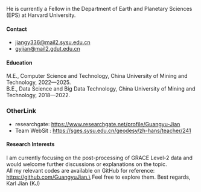 

He is currently a Fellow in the Department of Earth and Planetary Sciences (EPS) at Harvard University.

#### Contact

- jiangy336@mail2.sysu.edu.cn 
- gyjian@mail2.gdut.edu.cn

#### Education
M.E., Computer Science and Technology, China University of Mining and Technology, 2022—2025.\
B.E., Data Science and Big Data Technology, China University of Mining and Technology, 2018—2022.

### OtherLink
- researchgate: https://www.researchgate.net/profile/Guangyu-Jian
- Team WebSit : https://sges.sysu.edu.cn/geodesy/zh-hans/teacher/241

#### Research Interests
I am currently focusing on the post-processing of GRACE Level-2 data and would welcome further discussions or explanations on the topic.\
All my relevant codes are available on GitHub for reference: https://github.com/GuangyuJian.\
Feel free to explore them. 
Best regards, Karl Jian (KJ)

